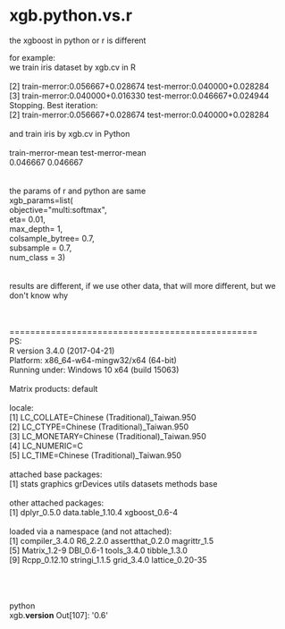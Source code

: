 # xgb.python.vs.r

the xgboost in python or r is different<br>

for example:<br>
we train iris dataset by xgb.cv in R <br> 
<br>
[2]     train-merror:0.056667+0.028674  test-merror:0.040000+0.028284 <br>
[3]     train-merror:0.040000+0.016330  test-merror:0.046667+0.024944 <br>
Stopping. Best iteration:<br>
[2]     train-merror:0.056667+0.028674  test-merror:0.040000+0.028284<br>
<br>
and train iris by xgb.cv in Python <br>
<br>
   train-merror-mean  test-merror-mean<br>
           0.046667          0.046667<br>
<br><br>
the params of r and python are same <br>
xgb_params=list( 	<br>
  objective="multi:softmax",<br>
  eta= 0.01, <br>
  max_depth= 1, <br>
  colsample_bytree= 0.7,<br>
  subsample = 0.7,<br>
  num_class = 3)<br>
<br><br>
results are different, if we use other data, that will more different, but we don't know why
<br><br><br>


================================================<br>
PS:<br>
R version 3.4.0 (2017-04-21)<br>
Platform: x86_64-w64-mingw32/x64 (64-bit)<br>
Running under: Windows 10 x64 (build 15063)<br>
<br>
Matrix products: default<br>
<br>
locale:<br>
[1] LC_COLLATE=Chinese (Traditional)_Taiwan.950 <br>
[2] LC_CTYPE=Chinese (Traditional)_Taiwan.950   <br>
[3] LC_MONETARY=Chinese (Traditional)_Taiwan.950<br>
[4] LC_NUMERIC=C                                <br>
[5] LC_TIME=Chinese (Traditional)_Taiwan.950    <br>
<br>
attached base packages:<br>
[1] stats     graphics  grDevices utils     datasets  methods   base     <br>
<br>
other attached packages:<br>
[1] dplyr_0.5.0       data.table_1.10.4 xgboost_0.6-4    <br>
<br>
loaded via a namespace (and not attached):<br>
 [1] compiler_3.4.0   R6_2.2.0         assertthat_0.2.0 magrittr_1.5    <br>
 [5] Matrix_1.2-9     DBI_0.6-1        tools_3.4.0      tibble_1.3.0    <br>
 [9] Rcpp_0.12.10     stringi_1.1.5    grid_3.4.0       lattice_0.20-35 <br>

<br><br><br>
python<br>
xgb.__version__
Out[107]: '0.6'







